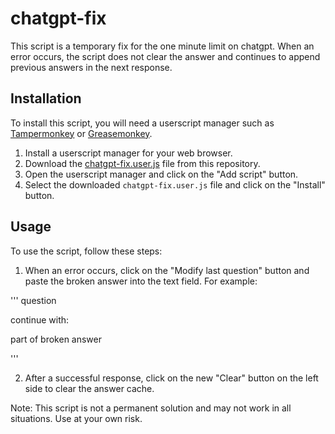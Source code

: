 # chatgpt-fix

This script is a temporary fix for the one minute limit on chatgpt. When an error occurs, the script does not clear the answer and continues to append previous answers in the next response.

## Installation

To install this script, you will need a userscript manager such as [Tampermonkey](https://tampermonkey.net/) or [Greasemonkey](https://www.greasespot.net/).

1. Install a userscript manager for your web browser.
2. Download the [chatgpt-fix.user.js](https://raw.githubusercontent.com/user/chatgpt-fix/chatgpt-fix.user.js) file from this repository.
3. Open the userscript manager and click on the "Add script" button.
4. Select the downloaded `chatgpt-fix.user.js` file and click on the "Install" button.

## Usage

To use the script, follow these steps:

1. When an error occurs, click on the "Modify last question" button and paste the broken answer into the text field. For example:


'''
question

continue with:

part of broken answer

'''

2. After a successful response, click on the new "Clear" button on the left side to clear the answer cache.

Note: This script is not a permanent solution and may not work in all situations. Use at your own risk.
